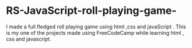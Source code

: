 # RS-JavaScript-roll-playing-game-
I made a full fledged roll playing game using html ,css and javaScript . This is my one of the projects made using FreeCodeCamp while learning html , css and javascript.
